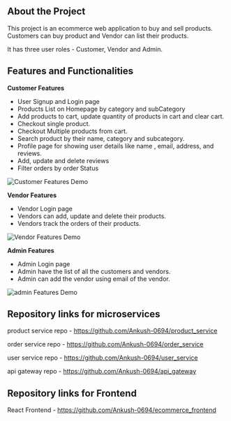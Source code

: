 
## About the Project

This project is an ecommerce web application to buy and sell products. Customers can buy product and Vendor can list their products.

It has three user roles - Customer, Vendor and Admin.

## Features and Functionalities

**Customer Features**

  - User Signup and Login page
  - Products List on Homepage by category and subCategory
  - Add products to cart, update quantity of products in cart and clear cart.
  - Checkout single product.
  - Checkout Multiple products from cart.
  - Search product by their name, category and subcategory.
  - Profile page for showing user details like name , email, address, and reviews.
  - Add, update and delete reviews
  - Filter orders by order Status


![Customer Features Demo](https://user-images.githubusercontent.com/40385854/161281736-a35835b1-5e0c-4b04-81fa-bfea99cb76bb.gif)


**Vendor Features**
  - Vendor Login page
  - Vendors can add, update and delete their products.
  - Vendors track the orders of their products.

![Vendor Features Demo](https://user-images.githubusercontent.com/40385854/161288686-da50c661-ede4-4aca-8741-27cbb98a5a9e.gif)


**Admin Features**
  - Admin Login page
  - Admin have the list of all the customers and vendors.
  - Admin can add the vendor using email of the vendor.

![admin Features Demo](https://user-images.githubusercontent.com/40385854/161284378-43deb15c-c17b-4515-bac4-41b2913f11dd.gif)



## Repository links for microservices

product service repo - https://github.com/Ankush-0694/product_service

order service repo - https://github.com/Ankush-0694/order_service

user service repo - https://github.com/Ankush-0694/user_service

api gateway repo - https://github.com/Ankush-0694/api_gateway 

## Repository links for Frontend

React Frontend - https://github.com/Ankush-0694/ecommerce_frontend
